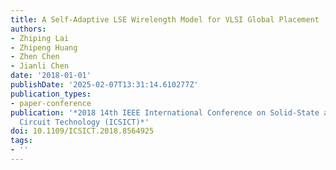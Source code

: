 ```yaml
---
title: A Self-Adaptive LSE Wirelength Model for VLSI Global Placement
authors:
- Zhiping Lai
- Zhipeng Huang
- Zhen Chen
- Jianli Chen
date: '2018-01-01'
publishDate: '2025-02-07T13:31:14.610277Z'
publication_types:
- paper-conference
publication: '*2018 14th IEEE International Conference on Solid-State and Integrated
  Circuit Technology (ICSICT)*'
doi: 10.1109/ICSICT.2018.8564925
tags:
- ''
---
```


